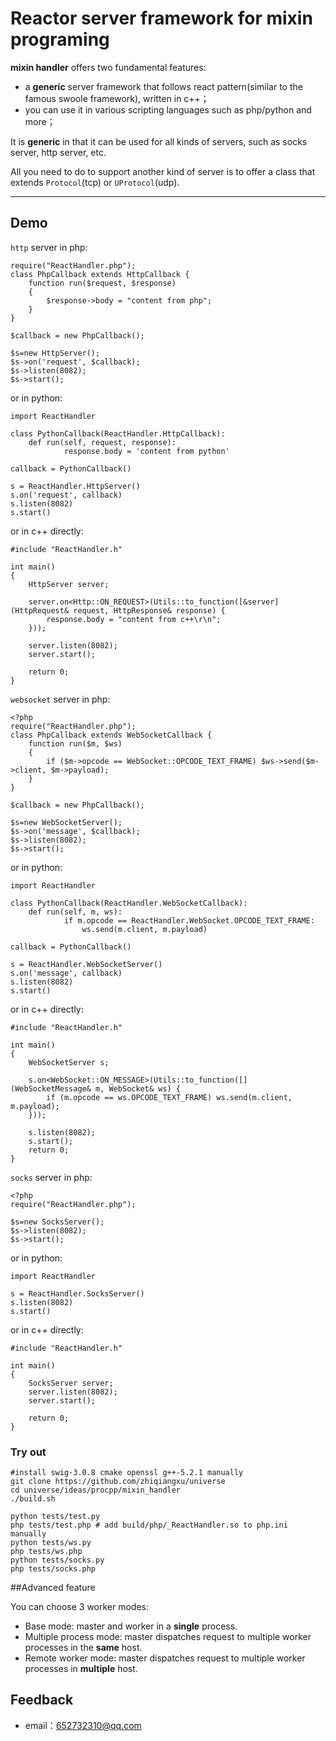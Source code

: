 # Reactor server framework for mixin programing


**mixin handler** offers two fundamental features:
 
- a **generic** server framework that follows react pattern(similar to the famous swoole framework), written in c++；
- you can use it in various scripting languages such as php/python and more；

It is **generic** in that it can be used for all kinds of servers, such as socks server, http server, etc.

All you need to do to support another kind of server is to offer a class that extends `Protocol`(tcp) or `UProtocol`(udp).


-------------------

## Demo

`http` server in php: 

``` <?php
require("ReactHandler.php");
class PhpCallback extends HttpCallback {
    function run($request, $response)
    {
        $response->body = "content from php";
    }
}

$callback = new PhpCallback();

$s=new HttpServer();
$s->on('request', $callback);
$s->listen(8082);
$s->start();

```

or in python:
```
import ReactHandler

class PythonCallback(ReactHandler.HttpCallback):
    def run(self, request, response):
            response.body = 'content from python'

callback = PythonCallback()

s = ReactHandler.HttpServer()
s.on('request', callback)
s.listen(8082)
s.start()
```

or in c++ directly:
```
#include "ReactHandler.h"

int main()
{
	HttpServer server;

    server.on<Http::ON_REQUEST>(Utils::to_function([&server](HttpRequest& request, HttpResponse& response) {
		response.body = "content from c++\r\n";
	}));

	server.listen(8082);
	server.start();

	return 0;
}
```

`websocket` server in php:

```
<?php
require("ReactHandler.php");
class PhpCallback extends WebSocketCallback {
    function run($m, $ws)
    {
        if ($m->opcode == WebSocket::OPCODE_TEXT_FRAME) $ws->send($m->client, $m->payload);
    }
}

$callback = new PhpCallback();

$s=new WebSocketServer();
$s->on('message', $callback);
$s->listen(8082);
$s->start();
```

or in python:

```
import ReactHandler

class PythonCallback(ReactHandler.WebSocketCallback):
    def run(self, m, ws):
            if m.opcode == ReactHandler.WebSocket.OPCODE_TEXT_FRAME:
                ws.send(m.client, m.payload)

callback = PythonCallback()

s = ReactHandler.WebSocketServer()
s.on('message', callback)
s.listen(8082)
s.start()

```

or in c++ directly:
```
#include "ReactHandler.h"

int main()
{
	WebSocketServer s;

	s.on<WebSocket::ON_MESSAGE>(Utils::to_function([](WebSocketMessage& m, WebSocket& ws) {
        if (m.opcode == ws.OPCODE_TEXT_FRAME) ws.send(m.client, m.payload);
	}));

	s.listen(8082);
	s.start();
	return 0;
}
```

`socks` server in php:
```
<?php
require("ReactHandler.php");

$s=new SocksServer();
$s->listen(8082);
$s->start();
```

or in python:
```
import ReactHandler

s = ReactHandler.SocksServer()
s.listen(8082)
s.start()

```

or in c++ directly:
```
#include "ReactHandler.h"

int main()
{
	SocksServer server;
	server.listen(8082);
	server.start();

	return 0;
}
```

### Try out
```
#install swig-3.0.8 cmake openssl g++-5.2.1 manually
git clone https://github.com/zhiqiangxu/universe
cd universe/ideas/procpp/mixin_handler
./build.sh

python tests/test.py
php tests/test.php # add build/php/_ReactHandler.so to php.ini manually
python tests/ws.py
php tests/ws.php
python tests/socks.py
php tests/socks.php
```

##Advanced feature

You can choose 3 worker modes:

- Base mode:  master and worker in a **single** process.
- Multiple process mode: master dispatches request to multiple worker processes in the **same** host.
- Remote worker mode: master dispatches request to multiple worker processes in **multiple** host.

## Feedback
- email：<652732310@qq.com>


